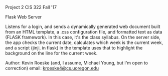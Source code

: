 Project 2
CIS 322 Fall '17

Flask Web Server

Listens for a login, and sends a dynamically generated web document built from an HTML template, a .css configuration file,
and formatted text as data (FLASK framework). In this case, it's the class syllabus. On the server side, the app checks the current 
date, calculates which week is the current week, and a script (jinji, in flask) in the template uses that to highlight the background 
on the line for the current week.

Author: Kevin Roeske (and, I assume, Michael Young, but I'm open to correction)
email: kroeske4@cs.uoregon.edu

